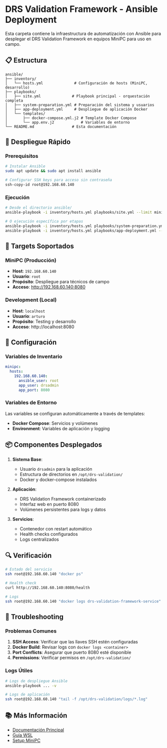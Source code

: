 # DRS Validation Framework - Ansible Deployment

Esta carpeta contiene la infraestructura de automatización con Ansible para desplegar el DRS Validation Framework en equipos MiniPC para uso en campo.

## 📋 Estructura

```
ansible/
├── inventory/
│   └── hosts.yml              # Configuración de hosts (MiniPC, desarrollo)
├── playbooks/
│   ├── site.yml              # Playbook principal - orquestación completa
│   ├── system-preparation.yml # Preparación del sistema y usuarios
│   ├── app-deployment.yml     # Despliegue de aplicación Docker
│   └── templates/
│       ├── docker-compose.yml.j2 # Template Docker Compose
│       └── app.env.j2            # Variables de entorno
└── README.md                 # Esta documentación
```

## 🚀 Despliegue Rápido

### Prerequisitos
```bash
# Instalar Ansible
sudo apt update && sudo apt install ansible

# Configurar SSH keys para acceso sin contraseña
ssh-copy-id root@192.168.60.140
```

### Ejecución
```bash
# Desde el directorio ansible/
ansible-playbook -i inventory/hosts.yml playbooks/site.yml --limit minipc

# O ejecución específica por etapas
ansible-playbook -i inventory/hosts.yml playbooks/system-preparation.yml --limit minipc
ansible-playbook -i inventory/hosts.yml playbooks/app-deployment.yml --limit minipc
```

## 🎯 Targets Soportados

### MiniPC (Producción)
- **Host**: `192.168.60.140`
- **Usuario**: `root`
- **Propósito**: Despliegue para técnicos de campo
- **Acceso**: http://192.168.60.140:8080

### Development (Local)
- **Host**: `localhost`
- **Usuario**: `arturo`
- **Propósito**: Testing y desarrollo
- **Acceso**: http://localhost:8080

## 🔧 Configuración

### Variables de Inventario
```yaml
minipc:
  hosts:
    192.168.60.140:
      ansible_user: root
      app_user: drsadmin
      app_port: 8080
```

### Variables de Entorno
Las variables se configuran automáticamente a través de templates:
- **Docker Compose**: Servicios y volúmenes
- **Environment**: Variables de aplicación y logging

## 📦 Componentes Desplegados

1. **Sistema Base**:
   - Usuario `drsadmin` para la aplicación
   - Estructura de directorios en `/opt/drs-validation/`
   - Docker y docker-compose instalados

2. **Aplicación**:
   - DRS Validation Framework containerizado
   - Interfaz web en puerto 8080
   - Volúmenes persistentes para logs y datos

3. **Servicios**:
   - Contenedor con restart automático
   - Health checks configurados
   - Logs centralizados

## 🔍 Verificación

```bash
# Estado del servicio
ssh root@192.168.60.140 "docker ps"

# Health check
curl http://192.168.60.140:8080/health

# Logs
ssh root@192.168.60.140 "docker logs drs-validation-framework-service"
```

## 🚨 Troubleshooting

### Problemas Comunes
1. **SSH Access**: Verificar que las llaves SSH estén configuradas
2. **Docker Build**: Revisar logs con `docker logs <container>`
3. **Port Conflicts**: Asegurar que puerto 8080 esté disponible
4. **Permissions**: Verificar permisos en `/opt/drs-validation/`

### Logs Útiles
```bash
# Logs de despliegue Ansible
ansible-playbook ... -v

# Logs de aplicación
ssh root@192.168.60.140 "tail -f /opt/drs-validation/logs/*.log"
```

## 📚 Más Información

- [Documentación Principal](../../docs/README.md)
- [Guía WSL](../../WSL_WORKFLOW_GUIDE.md)
- [Setup MiniPC](../../docs/setup_master_debian.md)